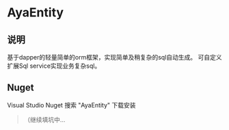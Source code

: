 # AyaEntity

## 说明

基于dapper的轻量简单的orm框架，实现简单及稍复杂的sql自动生成。
可自定义扩展Sql service实现业务复杂sql。


## Nuget

Visual Studio Nuget 搜索 "AyaEntity" 下载安装



> （继续填坑中...
